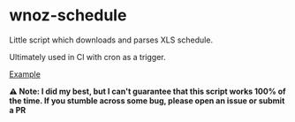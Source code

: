 # wnoz-schedule

Little script which downloads and parses XLS schedule.

Ultimately used in CI with cron as a trigger.

[Example](.github/workflows/regenerate.yml)

**:warning: Note: I did my best, but I can't guarantee that this script works 100% of the time. If you stumble across some bug, please open an issue or submit a PR**
